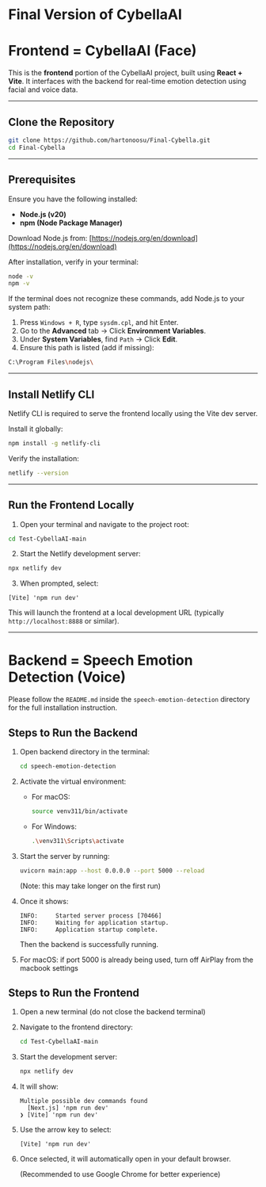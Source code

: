 # Final Version of CybellaAI

# Frontend = CybellaAI  (Face)

This is the **frontend** portion of the CybellaAI project, built using **React + Vite**. It interfaces with the backend for real-time emotion detection using facial and voice data.

---

## Clone the Repository

```bash
git clone https://github.com/hartonoosu/Final-Cybella.git
cd Final-Cybella
```

---

## Prerequisites

Ensure you have the following installed:

* **Node.js (v20)**
* **npm (Node Package Manager)**

Download Node.js from: [https://nodejs.org/en/download](https://nodejs.org/en/download)

After installation, verify in your terminal:

```bash
node -v
npm -v
```

If the terminal does not recognize these commands, add Node.js to your system path:

1. Press `Windows + R`, type `sysdm.cpl`, and hit Enter.
2. Go to the **Advanced** tab → Click **Environment Variables**.
3. Under **System Variables**, find `Path` → Click **Edit**.
4. Ensure this path is listed (add if missing):

```bash
C:\Program Files\nodejs\
```

---

## Install Netlify CLI

Netlify CLI is required to serve the frontend locally using the Vite dev server.

Install it globally:

```bash
npm install -g netlify-cli
```

Verify the installation:

```bash
netlify --version
```

---

## Run the Frontend Locally

1. Open your terminal and navigate to the project root:

```bash
cd Test-CybellaAI-main
```

2. Start the Netlify development server:

```bash
npx netlify dev
```

3. When prompted, select:

```
[Vite] 'npm run dev'
```

This will launch the frontend at a local development URL (typically `http://localhost:8888` or similar).

---

# Backend = Speech Emotion Detection (Voice)

Please follow the `README.md` inside the `speech-emotion-detection` directory for the full installation instruction.

## Steps to Run the Backend

1. Open backend directory in the terminal:

    ```bash
    cd speech-emotion-detection
    ```

2. Activate the virtual environment:

    - For macOS:
        ```bash
        source venv311/bin/activate
        ```
    - For Windows:
        ```bash
        .\venv311\Scripts\activate
        ```

3. Start the server by running:

    ```bash
    uvicorn main:app --host 0.0.0.0 --port 5000 --reload
    ```

    (Note: this may take longer on the first run)

4. Once it shows:

    ```
    INFO:     Started server process [70466]
    INFO:     Waiting for application startup.
    INFO:     Application startup complete.
    ```

    Then the backend is successfully running.

5. For macOS: if port 5000 is already being used, turn off AirPlay from the macbook settings

## Steps to Run the Frontend

1. Open a new terminal (do not close the backend terminal)

2. Navigate to the frontend directory:

    ```bash
    cd Test-CybellaAI-main
    ```

3. Start the development server:

    ```bash
    npx netlify dev
    ```

4. It will show:

    ```
    Multiple possible dev commands found 
      [Next.js] 'npm run dev' 
    ❯ [Vite] 'npm run dev' 
    ```

5. Use the arrow key to select:
    
    ```
    [Vite] 'npm run dev'
    ```

6. Once selected, it will automatically open in your default browser.

    (Recommended to use Google Chrome for better experience)
